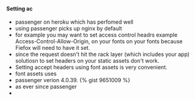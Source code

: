#### Setting ac

- passenger on heroku which has perfomed well
- using passenger picks up nginx by default
- for example you may want to set access control headrs example Access-Control-Allow-Origin, on your fonts  on your fonts because Fiefox will need to have it set. 
- since the request doesn't hit the rack layer (which includes your app) solutiosn to set headers on your static assets don't work. 
- Setting accept headers using font assets is very convenient. 
- font assets uses 
- passenger verion 4.0.39. 
  {% gist 9651009 %}
- as ever since passenger 
- 
